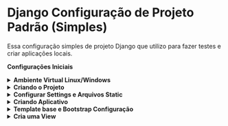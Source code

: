 # Django Configuração de Projeto Padrão (Simples)

Essa configuração simples de projeto Django que utilizo para fazer testes e criar aplicações locais.



**Configurações Iniciais**

<details><summary><b>Ambiente Virtual Linux/Windows</b></summary>

- **Ambiente Virtual Linux/Windows**
    
    Lembrando… Precisa ter Python instalado no seu ambiente.
    
    **Criar o ambiente virtual Linux/Windows**
    
    ```bash
    ## Windows
    python -m venv .venv
    source .venv/Scripts/activate # Ativar ambiente
    
    ## Linux 
    ## Caso não tenha virtualenv. "pip install virtualenv"
    virtualenv .venv
    source .venv/bin/activate # Ativar ambiente
    ```
    
    Instalar os seguintes pacotes:
    
    ```bash
    pip install django
    pip install pillow
    ```
    
    Para criar o arquivo *requirements.txt*:
    
    ```bash
    pip freeze > requirements.txt
    ```

</details>

<details><summary><b>Criando o Projeto</b></summary>

- **Criando o Projeto**
    
    ## **Criando o projeto**
    
    “core” é o nome do seu projeto e quando colocamos um “.” depois do nome do projeto significa que é para criar os arquivos na raiz da pasta, assim não cria subpasta do projeto.
    
    ```bash
    django-admin startproject core .
    ```
    
    **Testar a aplicação**
    
    ```bash
    python manage.py runserver
    ```

</details>

<details><summary><b>Configurar Settings e Arquivos Static</b></summary>

- **Configurar Settings e Arquivos Static**
    
    ## **Vamos configurar nossos arquivos** *static*
    
    ```python
    import os 
    
    # base_dir config
    BASE_DIR = os.path.dirname(os.path.dirname(os.path.abspath(__file__)))
    TEMPLATE_DIR = os.path.join(BASE_DIR, 'templates')
    STATIC_DIR = os.path.join(BASE_DIR, 'static')
    
    # Database
    DATABASES = {
        'default': {
            'ENGINE': 'django.db.backends.sqlite3',
            'NAME': os.path.join(BASE_DIR, 'db.sqlite3'), 
        }
    }
    
    STATIC_ROOT = os.path.join(BASE_DIR, 'static')
    STATIC_URL = '/static/' 
    
    MEDIA_ROOT = os.path.join(BASE_DIR, 'media')
    MEDIA_URL = '/media/'
    
    # Internationalization
    # Se quiser deixar em PT BR
    LANGUAGE_CODE = 'pt-br'
    TIME_ZONE = 'America/Sao_Paulo'
    USE_I18N = True
    USE_L10N = True 
    USE_TZ = True
    ```
    
    *myapp/urls.py*
    
    ```python
    from django.contrib import admin
    from django.conf import settings
    from django.conf.urls.static import static
    from django.urls import path
    
    urlpatterns = [
        path('admin/', admin.site.urls),
    ]
    
    urlpatterns += static(settings.STATIC_URL, document_root=settings.STATIC_ROOT) # Adicionar Isto
    urlpatterns += static(settings.MEDIA_URL, document_root=settings.MEDIA_ROOT) # Adicionar Isto
    ```

</details>

<details><summary><b>Criando Aplicativo</b></summary>

- **Criando Aplicativo**
    
    **Vamos criar nosso aplicativo no Django.**
    
    Para criar a aplicação no Django rode o comando abaixo. “myapp” é o nome do seu App.
    
    ```bash
    python manage.py startapp myapp
    ```
    
    Agora precisamos registrar nossa aplicação no *INSTALLED_APPS* localizado em *settings.py*.

</details>

<details><summary><b>Template base e Bootstrap Configuração</b></summary>

- **Template base e Bootstrap Configuração**
    
    ### Bootstrap configuração
    
    Doc: [https://getbootstrap.com/docs/5.2/getting-started/introduction/](https://getbootstrap.com/docs/5.2/getting-started/introduction/)
    
    Com Base na documentação para utilizar os recursos Boostrap basta adicionar as tags de CSS e JS no HTML da Pagina Base.
    
    ```html
    <!-- CSS -->
    <link href="https://cdn.jsdelivr.net/npm/bootstrap@5.2.3/dist/css/bootstrap.min.css" rel="stylesheet" integrity="sha384-rbsA2VBKQhggwzxH7pPCaAqO46MgnOM80zW1RWuH61DGLwZJEdK2Kadq2F9CUG65" crossorigin="anonymous">
    
    <!-- JS -->
    <script src="https://cdn.jsdelivr.net/npm/bootstrap@5.2.3/dist/js/bootstrap.bundle.min.js" integrity="sha384-kenU1KFdBIe4zVF0s0G1M5b4hcpxyD9F7jL+jjXkk+Q2h455rYXK/7HAuoJl+0I4" crossorigin="anonymous"></script>
    ```
    
    ## Template Base
    
    1 - Criar um arquivo base ***base.html*** onde vamos renderizar nosso conteúdo. 
    
    ```html
    {% load static %}
    <!DOCTYPE html>
    <html lang="en">
    <head>
        <meta charset="UTF-8">
        <meta http-equiv="X-UA-Compatible" content="IE=edge">
        <meta name="viewport" content="width=device-width, initial-scale=1.0">
        <title>{% block title %}{% endblock %}</title>
    
        <!-- CSS -->
        <link href="https://cdn.jsdelivr.net/npm/bootstrap@5.2.3/dist/css/bootstrap.min.css" rel="stylesheet" integrity="sha384-rbsA2VBKQhggwzxH7pPCaAqO46MgnOM80zW1RWuH61DGLwZJEdK2Kadq2F9CUG65" crossorigin="anonymous">
    
    </head>
    <body>  
        
        {% block content %}
        
        {% endblock %} 
     
        <!-- JS-->
        <script src="https://cdn.jsdelivr.net/npm/bootstrap@5.2.3/dist/js/bootstrap.bundle.min.js" integrity="sha384-kenU1KFdBIe4zVF0s0G1M5b4hcpxyD9F7jL+jjXkk+Q2h455rYXK/7HAuoJl+0I4" crossorigin="anonymous"></script>
    </body>
    </html>
    ```

</details>

<details><summary><b>Cria uma View</b></summary>

- **Cria uma View**
    
    *index1.html*
    
    ```html
    {% extends 'base.html' %}
    {% block title %}Pagina Inicial{% endblock %}
    {% block content %}
        <h1>Pagina Inicial</h1>
    {% endblock %}
    ```
    
    *myapp/views.py*
    
    ```python
    from django.shortcuts import render
    
    # Create your views here.
    def mysite(request):
        return render(request, 'index1.html')
    ```
    
    Criar arquivo *myapp/urls.py*
    
    ```python
    from django.urls import path 
    from myapp import views
    
    urlpatterns = [
        path('', views.mysite, name='mysite'), 
    ]
    ```
    
    URLs do projeto ***core/urls.py***
    
    ```python
    from django.contrib import admin
    from django.urls import path, include # adicionar include
    from django.conf import settings
    from django.conf.urls.static import static 
    
    urlpatterns = [
        path('admin/', admin.site.urls),
        path('', include('myapp.urls')), # URL do app
    ]
    urlpatterns += static(settings.STATIC_URL, document_root=settings.STATIC_ROOT) # Adicionar Isto
    urlpatterns += static(settings.MEDIA_URL, document_root=settings.MEDIA_ROOT) # Adicionar Isto
    ```
    
    Rodar o projeto para ver como está.
    
    ```bash
    python manage.py makemigrations && python manage.py migrate
    python manage.py runserver
    ```
    
    .gitignore
    
    ```python
    /tmp
    passenger_wsgi.py 
    .venv
    db.sqlite3
    /static_media
    static_media
    /static_files
    static_files
    /media
    mydatabase
    file_name.sql
    __pycache__ 
    __pycache__/
    ```

</details>